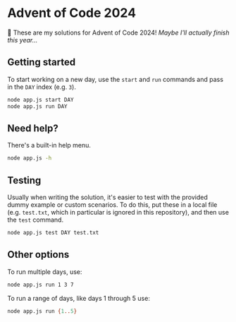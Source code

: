 # Advent of Code 2024
👋 These are my solutions for Advent of Code 2024! _Maybe I'll actually finish this year..._

## Getting started
To start working on a new day, use the `start` and `run` commands and pass in the `DAY` index (e.g. `3`).
```bash
node app.js start DAY
node app.js run DAY
```

## Need help?
There's a built-in help menu.
```bash
node app.js -h
```

## Testing
Usually when writing the solution, it's easier to test with the provided dummy example or custom scenarios. To do this, put these in a local file (e.g. `test.txt`, which in particular is ignored in this repository), and then use the `test` command.
```bash
node app.js test DAY test.txt
```

## Other options
To run multiple days, use:
```bash
node app.js run 1 3 7
```

To run a range of days, like days 1 through 5 use:
```bash
node app.js run {1..5}
```
